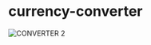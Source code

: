 # currency-converter
   
   ![CONVERTER 2](https://user-images.githubusercontent.com/87913082/164983906-7721fe92-a647-47d0-95d6-5eecdaab756f.PNG)
